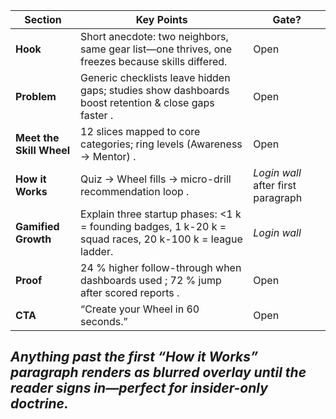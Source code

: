 |Section|Key Points|Gate?|
|---|---|---|
|**Hook**|Short anecdote: two neighbors, same gear list—one thrives, one freezes because skills differed.|Open|
|**Problem**|Generic checklists leave hidden gaps; studies show dashboards boost retention & close gaps faster .|Open|
|**Meet the Skill Wheel**|12 slices mapped to core categories; ring levels (Awareness → Mentor) .|Open|
|**How it Works**|Quiz → Wheel fills → micro-drill recommendation loop .|_Login wall_ after first paragraph|
|**Gamified Growth**|Explain three startup phases: <1 k = founding badges, 1 k-20 k = squad races, 20 k-100 k = league ladder.|_Login wall_|
|**Proof**|24 % higher follow-through when dashboards used ; 72 % jump after scored reports .|Open|
|**CTA**|“Create your Wheel in 60 seconds.”|Open|  
_Anything past the first “How it Works” paragraph renders as **blurred overlay** until the reader signs in—perfect for insider-only doctrine._  
---
